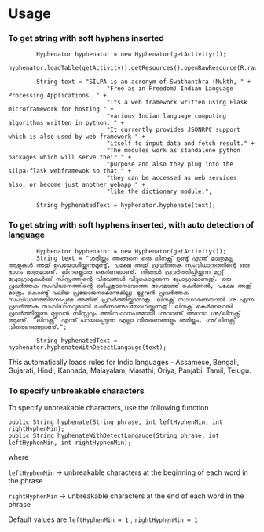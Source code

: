 Usage
=====

### To get string with soft hyphens inserted

```
        Hyphenator hyphenator = new Hyphenator(getActivity());
        hyphenator.loadTable(getActivity().getResources().openRawResource(R.raw.silpa_sdk_hyph_en));
        
        String text = "SILPA is an acronym of Swathanthra (Mukth, " +
                            "Free as in Freedom) Indian Language Processing Applications. " +
                            "Its a web framework written using Flask microframework for hosting " +
                            "various Indian language computing algorithms written in python. " +
                            "It currently provides JSONRPC support which is also used by web framework " +
                            "itself to input data and fetch result." +
                            "The modules work as standalone python packages which will serve their " +
                            "purpose and also they plug into the silpa-flask webframewok so that " +
                            "they can be accessed as web services also, or become just another webapp " +
                            "like the dictionary module.";
                            
        String hyphenatedText = hyphenator.hyphenate(text);

```



### To get string with soft hyphens inserted, with auto detection of language

```
        Hyphenator hyphenator = new Hyphenator(getActivity());
        String text = "ശരിയ്ക്കും അങ്ങനെ ഒരു ലിനക്സ് ഉണ്ടു് എന്നു് മാത്രമല്ല ആളുകള്‍ അതു് ഉപയോഗിയ്ക്കുന്നുമുണ്ടു്, പക്ഷേ അതു് പ്രവര്‍ത്തക സംവിധാനത്തിന്റെ ഒരു ഭാഗം മാത്രമാണു്. ലിനക്സൊരു കെര്‍ണലാണു്: നിങ്ങള്‍ പ്രവര്‍ത്തിപ്പിയ്ക്കുന്ന മറ്റു് പ്രോഗ്രാമുകള്‍ക്കു് സിസ്റ്റത്തിന്റെ വിഭവങ്ങള്‍ വിട്ടുകൊടുക്കുന്ന പ്രോഗ്രാമാണതു്. ഒരു പ്രവര്‍ത്തക സംവിധാനത്തിന്റെ ഒഴിച്ചുകൂടാനാവാത്ത ഭാഗമാണു് കെര്‍ണല്‍, പക്ഷേ അതു് മാത്രം കൊണ്ടു് വലിയ പ്രയോജനമൊന്നുമില്ല; മുഴുവന്‍ പ്രവര്‍ത്തക സംവിധാനത്തിനൊപ്പമേ അതിനു് പ്രവര്‍ത്തിയ്ക്കാനാകൂ. ലിനക്സ് സാധാരണയായി ഗ്നു എന്ന പ്രവര്‍ത്തക സംവിധാനവുമായി ചേര്‍ന്നാണുപയോഗിയ്ക്കുന്നതു്: ലിനക്സ് കെര്‍ണലായി പ്രവര്‍ത്തിയ്ക്കുന്ന മുഴുവന്‍ സിസ്റ്റവും അടിസ്ഥാനപരമായി ഗ്നുവാണു് അഥവാ ഗ്നു/ലിനക്സ് ആണു്. “ലിനക്സ്” എന്നു് പറയപ്പെടുന്ന എല്ലാ വിതരണങ്ങളും ശരിയ്ക്കും, ഗ്നു/ലിനക്സ് വിതരണങ്ങളാണു്.";
        
        String hyphenatedText = hyphenator.hyphenateWithDetectLangauge(text);

```

This automatically loads rules for Indic languages - Assamese, Bengali, Gujarati, Hindi, Kannada, Malayalam, Marathi, Oriya, Panjabi, Tamil, Telugu.



### To specify unbreakable characters

To specify unbreakable characters, use the following function

```
public String hyphenate(String phrase, int leftHyphenMin, int rightHyphenMin);
public String hyphenateWithDetectLangauge(String phrase, int leftHyphenMin, int rightHyphenMin);

```

where 

`leftHyphenMin` -> unbreakable characters at the beginning of each word in the phrase

`rightHyphenMin` -> unbreakable characters at the end of each word in the phrase

Default values are `leftHyphenMin = 1` , `rightHyphenMin = 1`
